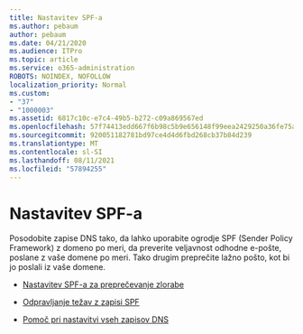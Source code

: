 ```yaml
---
title: Nastavitev SPF-a
ms.author: pebaum
author: pebaum
ms.date: 04/21/2020
ms.audience: ITPro
ms.topic: article
ms.service: o365-administration
ROBOTS: NOINDEX, NOFOLLOW
localization_priority: Normal
ms.custom:
- "37"
- "1000003"
ms.assetid: 6817c10c-e7c4-49b5-b272-c09a869567ed
ms.openlocfilehash: 57f74413edd667f6b98c5b9e656148f99eea2429250a36fe75aa4980a368829d
ms.sourcegitcommit: 920051182781bd97ce4d4d6fbd268cb37b84d239
ms.translationtype: MT
ms.contentlocale: sl-SI
ms.lasthandoff: 08/11/2021
ms.locfileid: "57894255"
---
```

# <a name="set-up-spf"></a>Nastavitev SPF-a

Posodobite zapise DNS tako, da lahko uporabite ogrodje SPF (Sender Policy Framework) z domeno po meri, da preverite veljavnost odhodne e-pošte, poslane z vaše domene po meri. Tako drugim preprečite lažno pošto, kot bi jo poslali iz vaše domene.
  
- [Nastavitev SPF-a za preprečevanje zlorabe](https://docs.microsoft.com/microsoft-365/security/office-365-security/set-up-spf-in-office-365-to-help-prevent-spoofing)

- [Odpravljanje težav z zapisi SPF](https://docs.microsoft.com/microsoft-365/security/office-365-security/how-office-365-uses-spf-to-prevent-spoofing#SPFTroubleshoot)

- [Pomoč pri nastavitvi vseh zapisov DNS](https://docs.microsoft.com/microsoft-365/admin/get-help-with-domains/create-dns-records-at-any-dns-hosting-provider)

